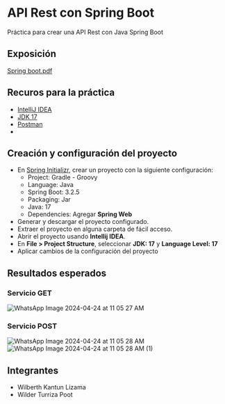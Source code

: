 # API Rest con Spring Boot
Práctica para crear una API Rest con Java Spring Boot

## Exposición

[Spring boot.pdf](https://github.com/WilberthKantun/spring_boot/files/15079859/Spring.boot.pdf)

## Recuros para la práctica

- [IntelliJ IDEA](https://download.jetbrains.com/idea/ideaIC-2024.1.exe?_gl=1*g0cq98*_ga*ODI4NDQ2MzE3LjE3MTM1MDc4OTU.*_ga_9J976DJZ68*MTcxMzgyMzYwOS4yLjEuMTcxMzgyMzYzNy40OS4wLjA.&_ga=2.185377193.1608355410.1713823609-828446317.1713507895)
- [JDK 17](https://download.oracle.com/java/17/latest/jdk-17_windows-x64_bin.exe)
- [Postman](https://dl.pstmn.io/download/latest/win64)
- 
## Creación y configuración del proyecto
- En [Spring Initializr](https://start.spring.io/), crear un proyecto con la siguiente configuración:
  - Project: Gradle - Groovy
  - Language: Java
  - Spring Boot: 3.2.5
  - Packaging: Jar
  - Java: 17
  - Dependencies: Agregar **Spring Web**
- Generar y descargar el proyecto configurado.
- Extraer el proyecto en alguna carpeta de fácil acceso.
- Abrir el proyecto usando **Intellij IDEA**.
- En **File > Project Structure**, seleccionar **JDK: 17** y **Language Level: 17**
- Aplicar cambios de la configuración del proyecto

## Resultados esperados
### Servicio GET
![WhatsApp Image 2024-04-24 at 11 05 27 AM](https://github.com/WilberthKantun/spring_boot/assets/91703671/a12ab87c-621a-4af6-b4c0-f936eef079e3)
### Servicio POST
![WhatsApp Image 2024-04-24 at 11 05 28 AM](https://github.com/WilberthKantun/spring_boot/assets/91703671/28464bd3-ad98-49b9-8eee-b35c5d2a358f)
![WhatsApp Image 2024-04-24 at 11 05 28 AM (1)](https://github.com/WilberthKantun/spring_boot/assets/91703671/ca884821-f913-4c26-86d3-2c46acf025b0)

## Integrantes
- Wilberth Kantun Lizama
- Wilder Turriza Poot
